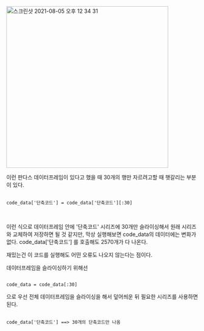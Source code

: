 
<img width="425" alt="스크린샷 2021-08-05 오후 12 34 31" src="https://user-images.githubusercontent.com/88417854/128286800-40ca7622-e534-4107-9dae-d535ea397fc7.png">


이런 판다스 데이터프레임이 있다고 했을 때 30개의 행만 자르려고할 때 햇갈리는 부분이 있다.

```

code_data['단축코드'] = code_data['단축코드'][:30]

```
<br>


이런 식으로 데이터프레임 안에 '단축코드' 시리즈에 30개만 슬라이싱해서 원래 시리즈와 교체하여 저장하면 될 것 같지만,
막상 실행해보면 code_data의 데이터에는 변화가 없다. code_data['단축코드'] 를 호출해도 2570개가 다 나온다.

재밌는건 이 코드를 실행해도 어떤 오류도 나오지 않는다는 점이다. 

데이터프레임을 슬라이싱하기 위해선

```

code_data = code_data[:30]

```

으로 우선 전체 데이터프레임을 슬라이싱을 해서 덮어씌운 뒤 필요한 시리즈를 사용하면 된다.


```

code_data['단축코드'] ==> 30개의 단축코드만 나옴

```
